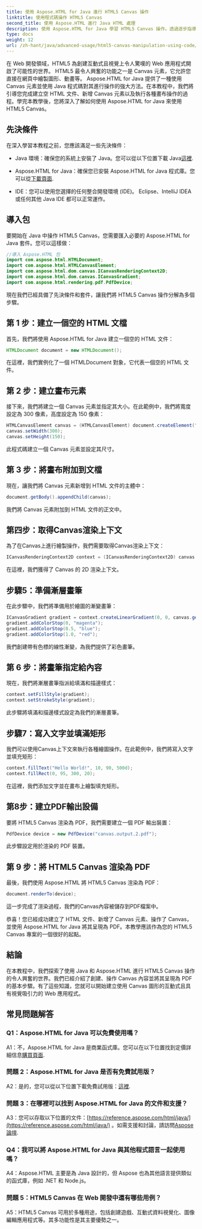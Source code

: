 ```yaml
---
title: 使用 Aspose.HTML for Java 進行 HTML5 Canvas 操作
linktitle: 使用程式碼操作 HTML5 Canvas
second_title: 使用 Aspose.HTML 進行 Java HTML 處理
description: 使用 Aspose.HTML for Java 學習 HTML5 Canvas 操作。透過逐步指導建立互動式圖形。
type: docs
weight: 12
url: /zh-hant/java/advanced-usage/html5-canvas-manipulation-using-code/
---
```

在 Web 開發領域，HTML5 為創建互動式且視覺上令人驚嘆的 Web 應用程式開啟了可能性的世界。 HTML5 最令人興奮的功能之一是 Canvas 元素，它允許您直接在網頁中繪製圖形、動畫等。 Aspose.HTML for Java 提供了一種使用 Canvas 元素並使用 Java 程式碼對其進行操作的強大方法。在本教程中，我們將引導您完成建立空 HTML 文件、新增 Canvas 元素以及執行各種畫布操作的過程。學完本教學後，您將深入了解如何使用 Aspose.HTML for Java 來使用 HTML5 Canvas。

## 先決條件

在深入學習本教程之前，您應該滿足一些先決條件：

-  Java 環境：確保您的系統上安裝了 Java。您可以從以下位置下載 Java[這裡](https://www.java.com/download/).

-  Aspose.HTML for Java：確保您已安裝 Aspose.HTML for Java 程式庫。您可以從[下載頁面](https://releases.aspose.com/html/java/).

- IDE：您可以使用您選擇的任何整合開發環境 (IDE)。 Eclipse、IntelliJ IDEA 或任何其他 Java IDE 都可以正常運作。

## 導入包

要開始在 Java 中操作 HTML5 Canvas，您需要匯入必要的 Aspose.HTML for Java 套件。您可以這樣做：

```java
//導入 Aspose.HTML 包
import com.aspose.html.HTMLDocument;
import com.aspose.html.HTMLCanvasElement;
import com.aspose.html.dom.canvas.ICanvasRenderingContext2D;
import com.aspose.html.dom.canvas.ICanvasGradient;
import com.aspose.html.rendering.pdf.PdfDevice;
```

現在我們已經具備了先決條件和套件，讓我們將 HTML5 Canvas 操作分解為多個步驟。

## 第 1 步：建立一個空的 HTML 文檔

首先，我們將使用 Aspose.HTML for Java 建立一個空的 HTML 文件：

```java
HTMLDocument document = new HTMLDocument();
```

在這裡，我們實例化了一個 HTMLDocument 對象，它代表一個空的 HTML 文件。

## 第 2 步：建立畫布元素

接下來，我們將建立一個 Canvas 元素並指定其大小。在此範例中，我們將寬度設定為 300 像素，高度設定為 150 像素：

```java
HTMLCanvasElement canvas = (HTMLCanvasElement) document.createElement("canvas");
canvas.setWidth(300);
canvas.setHeight(150);
```

此程式碼建立一個 Canvas 元素並設定其尺寸。

## 第 3 步：將畫布附加到文檔

現在，讓我們將 Canvas 元素新增到 HTML 文件的主體中：

```java
document.getBody().appendChild(canvas);
```

我們將 Canvas 元素附加到 HTML 文件的正文中。

## 第四步：取得Canvas渲染上下文

為了在Canvas上進行繪製操作，我們需要取得Canvas渲染上下文：

```java
ICanvasRenderingContext2D context = (ICanvasRenderingContext2D) canvas.getContext("2d");
```

在這裡，我們獲得了 Canvas 的 2D 渲染上下文。

## 步驟5：準備漸層畫筆

在此步驟中，我們將準備用於繪圖的漸變畫筆：

```java
ICanvasGradient gradient = context.createLinearGradient(0, 0, canvas.getWidth(), 0);
gradient.addColorStop(0, "magenta");
gradient.addColorStop(0.5, "blue");
gradient.addColorStop(1.0, "red");
```

我們創建帶有色標的線性漸變，為我們提供了彩色畫筆。

## 第 6 步：將畫筆指定給內容

現在，我們將漸層畫筆指派給填滿和描邊樣式：

```java
context.setFillStyle(gradient);
context.setStrokeStyle(gradient);
```

此步驟將填滿和描邊樣式設定為我們的漸層畫筆。

## 步驟7：寫入文字並填滿矩形

我們可以使用Canvas上下文來執行各種繪圖操作。在此範例中，我們將寫入文字並填充矩形：

```java
context.fillText("Hello World!", 10, 90, 500d);
context.fillRect(0, 95, 300, 20);
```

在這裡，我們添加文字並在畫布上繪製填充矩形。

## 第8步：建立PDF輸出設備

要將 HTML5 Canvas 渲染為 PDF，我們需要建立一個 PDF 輸出裝置：

```java
PdfDevice device = new PdfDevice("canvas.output.2.pdf");
```

此步驟設定用於渲染的 PDF 裝置。

## 第 9 步：將 HTML5 Canvas 渲染為 PDF

最後，我們使用 Aspose.HTML 將 HTML5 Canvas 渲染為 PDF：

```java
document.renderTo(device);
```

這一步完成了渲染過程，我們的Canvas內容被儲存到PDF檔案中。

恭喜！您已經成功建立了 HTML 文件、新增了 Canvas 元素、操作了 Canvas，並使用 Aspose.HTML for Java 將其呈現為 PDF。本教學應該作為您的 HTML5 Canvas 專案的一個很好的起點。

## 結論

在本教程中，我們探索了使用 Java 和 Aspose.HTML 進行 HTML5 Canvas 操作的令人興奮的世界。我們已經介紹了創建、操作 Canvas 內容並將其呈現為 PDF 的基本步驟。有了這些知識，您就可以開始建立使用 Canvas 圖形的互動式且具有視覺吸引力的 Web 應用程式。

## 常見問題解答

### Q1：Aspose.HTML for Java 可以免費使用嗎？

 A1：不，Aspose.HTML for Java 是商業函式庫。您可以在以下位置找到定價詳細信息[購買頁面](https://purchase.aspose.com/buy).

### 問題 2：Aspose.HTML for Java 是否有免費試用版？

 A2：是的，您可以從以下位置下載免費試用版：[這裡](https://releases.aspose.com/).

### 問題 3：在哪裡可以找到 Aspose.HTML for Java 的文件和支援？

 A3：您可以存取以下位置的文件：[https://reference.aspose.com/html/java/](https://reference.aspose.com/html/java/) 。如需支援和討論，請訪問[Aspose 論壇](https://forum.aspose.com/).

### Q4：我可以將 Aspose.HTML for Java 與其他程式語言一起使用嗎？

A4：Aspose.HTML 主要是為 Java 設計的，但 Aspose 也為其他語言提供類似的函式庫，例如 .NET 和 Node.js。

### 問題 5：HTML5 Canvas 在 Web 開發中還有哪些用例？

A5：HTML5 Canvas 可用於多種用途，包括創建遊戲、互動式資料視覺化、圖像編輯應用程式等。其多功能性是其主要優勢之一。